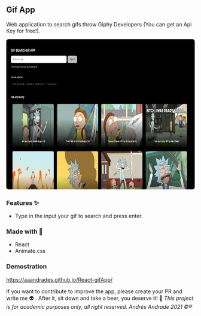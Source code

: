 ## Gif App

Web application to search gifs throw Giphy Developers (You can get an Api Key for free!).

<img src="src/main.png"  alt="Login screen" width="600" height="400" style=border-radius:6px>

### Features :sparkles:
- Type in the input your gif to search and press enter.


### Made with :construction_worker:
- React
- Animate.css
  
### Demostration

https://aaandrades.github.io/React-gifApp/

If you want to contribute to improve the app, please create your PR and write me :alien: . After it, sit down and take a beer, you deserve it! :beers:
*This project is for academic purposes only, all right reserved. Andrés Andrade 2021 :copyright::registered:*
